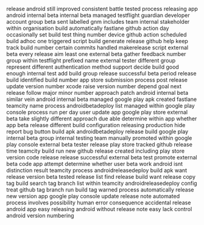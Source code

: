 release android still improved consistent battle tested process releasing app android internal beta internal beta managed testflight guardian developer account group beta sent labelled gnm includes team internal stakeholder within organisation build automatically fastlane github action day occasionally set build test thing number device github action scheduled build adhoc one triggered script build generate release github help keep track build number certain commits handled makerelease script external beta every release aim least one external beta gather feedback number group within testflight prefixed name external tester different group represent different authentication method support decide build good enough internal test add build group release successful beta period release build identified build number app store submission process post release update version number xcode raise version number depend goal next release follow major minor number approach patch android internal beta similar vein android internal beta managed google play apk created fastlane teamcity name process androidbetadeploy list managed within google play console process run per day user update app google play store external beta take slightly different approach due able determine within app whether app beta release different build configuration releasing production hide report bug button build apk androidbetadeploy release build google play internal beta group internal testing team manually promoted within google play console external beta tester release play store tracked github release time teamcity build run new github release created including play store version code release release successful external beta test promote external beta code app attempt determine whether user beta work android isnt distinction result teamcity process androidreleasedeploy build apk want release version beta tested release list find release build want release copy tag build search tag branch list within teamcity androidreleasedeploy config treat github tag branch run build tag warned process automatically release new version app google play console update release note automated process involves possibility human error consequence accidental release android app easy releasing android without release note easy lack control android version numbering
